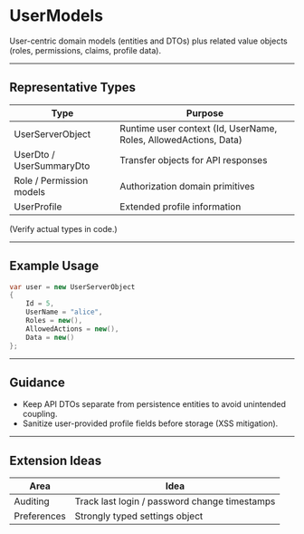 # UserModels

User-centric domain models (entities and DTOs) plus related value objects (roles, permissions, claims, profile data).

---
## Representative Types
| Type | Purpose |
|------|---------|
| UserServerObject | Runtime user context (Id, UserName, Roles, AllowedActions, Data) |
| UserDto / UserSummaryDto | Transfer objects for API responses |
| Role / Permission models | Authorization domain primitives |
| UserProfile | Extended profile information |

(Verify actual types in code.)

---
## Example Usage
```csharp
var user = new UserServerObject
{
    Id = 5,
    UserName = "alice",
    Roles = new(),
    AllowedActions = new(),
    Data = new()
};
```

---
## Guidance
- Keep API DTOs separate from persistence entities to avoid unintended coupling.
- Sanitize user-provided profile fields before storage (XSS mitigation).

---
## Extension Ideas
| Area | Idea |
|------|------|
| Auditing | Track last login / password change timestamps |
| Preferences | Strongly typed settings object |

